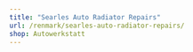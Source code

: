 ```yaml
---
title: "Searles Auto Radiator Repairs"
url: /renmark/searles-auto-radiator-repairs/
shop: Autowerkstatt
---
```

